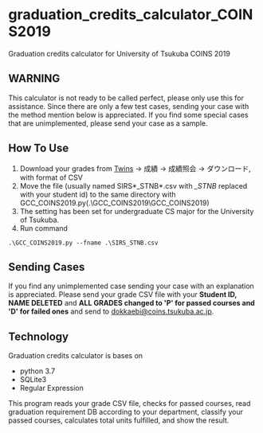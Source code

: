 # graduation_credits_calculator_COINS2019
 Graduation credits calculator for University of Tsukuba COINS 2019
 
## WARNING
This calculator is not ready to be called perfect, please only use this for assistance.
Since there are only a few test cases, sending your case with the method mention below is appreciated. If you find some special cases that are unimplemented, please send your case as a sample.
 
## How To Use
 1. Download your grades from [Twins](https://twins.tsukuba.ac.jp/) -> 成績 -> 成績照会 -> ダウンロード, with format of CSV
 2. Move the file (usually named SIRS*_STNB*.csv with *_STNB* replaced with your student id) to the same directory with GCC_COINS2019.py(.\GCC_COINS2019\GCC_COINS2019)
 3. The setting has been set for undergraduate CS major for the University of Tsukuba.
 4. Run command
 ```
 .\GCC_COINS2019.py --fname .\SIRS_STNB.csv
 ```
 
 ## Sending Cases
 If you find any unimplemented case sending your case with an explanation is appreciated.
 Please send your grade CSV file with your **Student ID, NAME DELETED** and **ALL GRADES changed to 'P' for passed courses and 'D' for failed ones** and send to dokkaebi@coins.tsukuba.ac.jp.
 
 ## Technology
 Graduation credits calculator is bases on 
 * python 3.7
 * SQLite3
 * Regular Expression
 
 This program reads your grade CSV file, checks for passed courses, read graduation requirement DB according to your department, classify your passed courses, calculates total units fulfilled, and show the result.
 